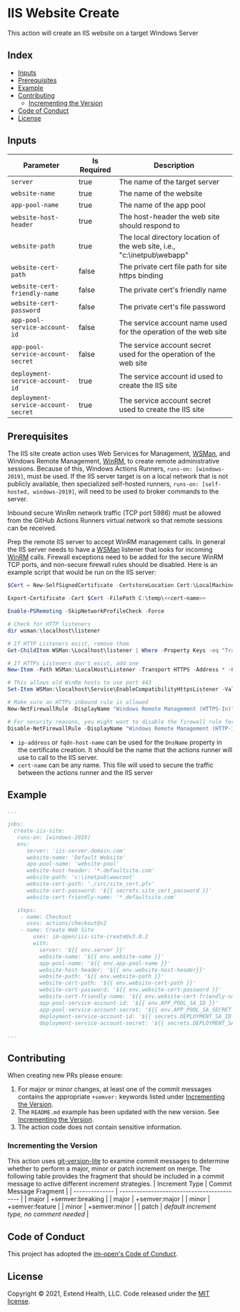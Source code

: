 # IIS Website Create

This action will create an IIS website on a target Windows Server

## Index <!-- omit in toc -->

- [Inputs](#inputs)
- [Prerequisites](#prerequisites)
- [Example](#example)
- [Contributing](#contributing)
  - [Incrementing the Version](#incrementing-the-version)
- [Code of Conduct](#code-of-conduct)
- [License](#license)

## Inputs

| Parameter                           | Is Required | Description                                                             |
| ----------------------------------- | ----------- | ----------------------------------------------------------------------- |
| `server`                            | true        | The name of the target server                                           |
| `website-name`                      | true        | The name of the website                                                 |
| `app-pool-name`                     | true        | The name of the app pool                                                |
| `website-host-header`               | true        | The host-header the web site should respond to                          |
| `website-path`                      | true        | The local directory location of the web site, i.e., "c:\inetpub\webapp" |
| `website-cert-path`                 | false       | The private cert file path for site https binding                       |
| `website-cert-friendly-name`        | false       | The private cert's friendly name                                        |
| `website-cert-password`             | false       | The private cert's file password                                        |
| `app-pool-service-account-id`       | false       | The service account name used for the operation of the web site         |
| `app-pool-service-account-secret`   | false       | The service account secret used for the operation of the web site       |
| `deployment-service-account-id`     | true        | The service account id used to create the IIS site                      |
| `deployment-service-account-secret` | true        | The service account secret used to create the IIS site                  |

## Prerequisites

The IIS site create action uses Web Services for Management, [WSMan], and Windows Remote Management, [WinRM], to create remote administrative sessions. Because of this, Windows Actions Runners, `runs-on: [windows-2019]`, must be used. If the IIS server target is on a local network that is not publicly available, then specialized self-hosted runners, `runs-on: [self-hosted, windows-2019]`, will need to be used to broker commands to the server.

Inbound secure WinRm network traffic (TCP port 5986) must be allowed from the GitHub Actions Runners virtual network so that remote sessions can be received.

Prep the remote IIS server to accept WinRM management calls.  In general the IIS server needs to have a [WSMan] listener that looks for incoming [WinRM] calls. Firewall exceptions need to be added for the secure WinRM TCP ports, and non-secure firewall rules should be disabled. Here is an example script that would be run on the IIS server:

  ```powershell
  $Cert = New-SelfSignedCertificate -CertstoreLocation Cert:\LocalMachine\My -DnsName <<ip-address|fqdn-host-name>>

  Export-Certificate -Cert $Cert -FilePath C:\temp\<<cert-name>>

  Enable-PSRemoting -SkipNetworkProfileCheck -Force

  # Check for HTTP listeners
  dir wsman:\localhost\listener

  # If HTTP Listeners exist, remove them
  Get-ChildItem WSMan:\Localhost\listener | Where -Property Keys -eq "Transport=HTTP" | Remove-Item -Recurse

  # If HTTPs Listeners don't exist, add one
  New-Item -Path WSMan:\LocalHost\Listener -Transport HTTPS -Address * -CertificateThumbPrint $Cert.Thumbprint –Force

  # This allows old WinRm hosts to use port 443
  Set-Item WSMan:\localhost\Service\EnableCompatibilityHttpsListener -Value true

  # Make sure an HTTPs inbound rule is allowed
  New-NetFirewallRule -DisplayName "Windows Remote Management (HTTPS-In)" -Name "Windows Remote Management (HTTPS-In)" -Profile Any -LocalPort 5986 -Protocol TCP

  # For security reasons, you might want to disable the firewall rule for HTTP that *Enable-PSRemoting* added:
  Disable-NetFirewallRule -DisplayName "Windows Remote Management (HTTP-In)"
  ```

  - `ip-address` or `fqdn-host-name` can be used for the `DnsName` property in the certificate creation. It should be the name that the actions runner will use to call to the IIS server.
  - `cert-name` can be any name.  This file will used to secure the traffic between the actions runner and the IIS server

## Example

```yml
...

jobs:
  create-iis-site:
   runs-on: [windows-2019]
   env:
      server: 'iis-server.domain.com'
      website-name: 'Default Website'
      apo-pool-name: 'website-pool'
      website-host-header: '*.defaultsite.com'
      website-path: 'c:\inetpub\wwwroot'
      website-cert-path: './src/site_cert.pfx'
      website-cert-password: '${{ secrets.site_cert_password }}'
      website-cert-friendly-name: '*.defaultsite.com'

   steps:
    - name: Checkout
      uses: actions/checkout@v2
    - name: Create Web Site
        uses: im-open/iis-site-create@v3.0.2
        with:
          server: '${{ env.server }}'
          website-name: '${{ env.website-name }}'
          app-pool-name: '${{ env.app-pool-name }}'
          website-host-header: '${{ env.website-host-header}}'
          website-path: '${{ env.website-path }}'
          website-cert-path: '${{ env.website-cert-path }}'
          website-cert-password: '${{ env.website-cert-password }}'
          website-cert-friendly-name: '${{ env.website-cert-friendly-name }}'
          app-pool-service-account-id: '${{ env.APP_POOL_SA_ID }}'
          app-pool-service-account-secret: '${{ env.APP_POOL_SA_SECRET }}'
          deployment-service-account-id: '${{ secrets.DEPLOYMENT_SA_ID }}'
          deployment-service-account-secret: '${{ secrets.DEPLOYMENT_SA_SECRET }}'

...
```

## Contributing

When creating new PRs please ensure:
1. For major or minor changes, at least one of the commit messages contains the appropriate `+semver:` keywords listed under [Incrementing the Version](#incrementing-the-version).
2. The `README.md` example has been updated with the new version.  See [Incrementing the Version](#incrementing-the-version).
3. The action code does not contain sensitive information.

### Incrementing the Version

This action uses [git-version-lite] to examine commit messages to determine whether to perform a major, minor or patch increment on merge.  The following table provides the fragment that should be included in a commit message to active different increment strategies.
| Increment Type | Commit Message Fragment                     |
| -------------- | ------------------------------------------- |
| major          | +semver:breaking                            |
| major          | +semver:major                               |
| minor          | +semver:feature                             |
| minor          | +semver:minor                               |
| patch          | *default increment type, no comment needed* |

## Code of Conduct

This project has adopted the [im-open's Code of Conduct](https://github.com/im-open/.github/blob/master/CODE_OF_CONDUCT.md).

## License

Copyright &copy; 2021, Extend Health, LLC. Code released under the [MIT license](LICENSE).

[git-version-lite]: https://github.com/im-open/git-version-lite
[PowerShell Remoting over HTTPS with a self-signed SSL certificate]: https://4sysops.com/archives/powershell-remoting-over-https-with-a-self-signed-ssl-certificate
[WSMan]: https://docs.microsoft.com/en-us/windows/win32/winrm/ws-management-protocol
[WinRM]: https://docs.microsoft.com/en-us/windows/win32/winrm/about-windows-remote-management
